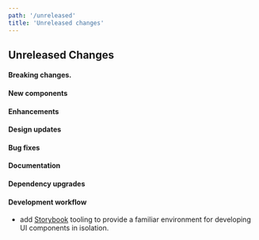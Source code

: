 ```yaml
---
path: '/unreleased'
title: 'Unreleased changes'
---
```


## Unreleased Changes

#### Breaking changes.

#### New components

#### Enhancements

#### Design updates

#### Bug fixes

#### Documentation

#### Dependency upgrades

#### Development workflow

- add [Storybook](https://storybook.js.org/) tooling to provide a familiar environment for developing UI components in isolation.
